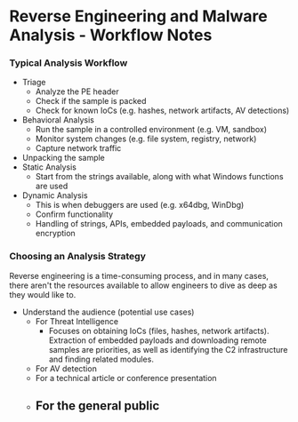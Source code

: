 # Reverse Engineering and Malware Analysis - Workflow Notes

### Typical Analysis Workflow

- Triage
  - Analyze the PE header
  - Check if the sample is packed
  - Check for known IoCs (e.g. hashes, network artifacts, AV detections)
- Behavioral Analysis
  - Run the sample in a controlled environment (e.g. VM, sandbox)
  - Monitor system changes (e.g. file system, registry, network)
  - Capture network traffic
- Unpacking the sample
- Static Analysis
  - Start from the strings available, along with what Windows functions are used
- Dynamic Analysis
  - This is when debuggers are used (e.g. x64dbg, WinDbg)
  - Confirm functionality
  - Handling of strings, APIs, embedded payloads, and communication encryption

### Choosing an Analysis Strategy
Reverse engineering is a time-consuming process, and in many cases, there aren't the resources available to allow engineers to dive as deep as they would like to.

- Understand the audience (potential use cases)
   - For Threat Intelligence
      - Focuses on obtaining IoCs (files, hashes, network artifacts). Extraction of embedded payloads and downloading remote samples are priorities, as well as identifying the C2 infrastructure and finding related modules.
   - For AV detection
   - For a technical article or conference presentation
   - For the general public
      - 